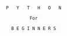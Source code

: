 

                P   Y   T   H   O   N

                         For
                         
                  B E G I N N E R S
